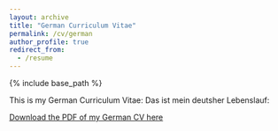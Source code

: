 ```yaml
---
layout: archive
title: "German Curriculum Vitae"
permalink: /cv/german
author_profile: true
redirect_from:
  - /resume
---
```

{% include base_path %}

This is my German Curriculum Vitae:
Das ist mein deutsher Lebenslauf:

[Download the PDF of my German CV here](http://jonathanigler.github.io/files/CV_JonathanIgler_GER.pdf)

